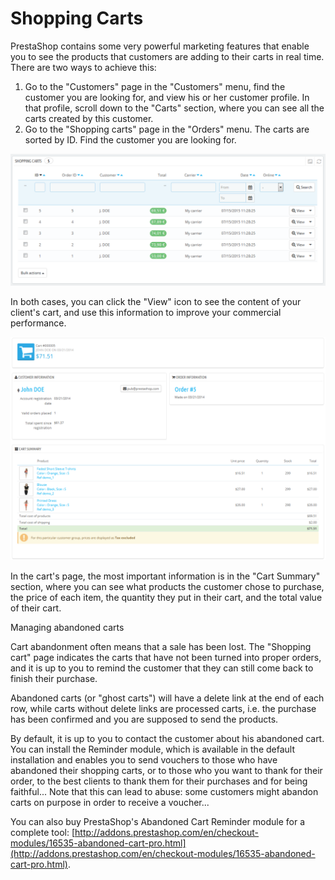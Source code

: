 # Shopping Carts

PrestaShop contains some very powerful marketing features that enable you to see the products that customers are adding to their carts in real time. There are two ways to achieve this:

1. Go to the "Customers" page in the "Customers" menu, find the customer you are looking for, and view his or her customer profile. In that profile, scroll down to the "Carts" section, where you can see all the carts created by this customer.
2. Go to the "Shopping carts" page in the "Orders" menu. The carts are sorted by ID. Find the customer you are looking for.

![](../../../.gitbook/assets/38469730.png)

In both cases, you can click the "View" icon to see the content of your client's cart, and use this information to improve your commercial performance.

![](../../../.gitbook/assets/23038782%20%282%29.png)

In the cart's page, the most important information is in the "Cart Summary" section, where you can see what products the customer chose to purchase, the price of each item, the quantity they put in their cart, and the total value of their cart.

Managing abandoned carts

Cart abandonment often means that a sale has been lost.  The "Shopping cart" page indicates the carts that have not been turned into proper orders, and it is up to you to remind the customer that they can still come back to finish their purchase.

Abandoned carts \(or "ghost carts"\) will have a delete link at the end of each row, while carts without delete links are processed carts, i.e. the purchase has been confirmed and you are supposed to send the products.

By default, it is up to you to contact the customer about his abandoned cart. You can install the Reminder module, which is available in the default installation and enables you to send vouchers to those who have abandoned their shopping carts, or to those who you want to thank for their order, to the best clients to thank them for their purchases and for being faithful... Note that this can lead to abuse: some customers might abandon carts on purpose in order to receive a voucher...

 You can also buy PrestaShop's Abandoned Cart Reminder module for a complete tool: [http://addons.prestashop.com/en/checkout-modules/16535-abandoned-cart-pro.html](http://addons.prestashop.com/en/checkout-modules/16535-abandoned-cart-pro.html).

